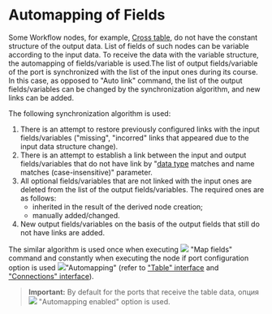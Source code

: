 # Automapping of Fields

Some Workflow nodes, for example, [Cross table](../../processors/transformation/cross-table.md), do not have the constant structure of the output data. List of fields of such nodes can be variable according to the input data. To receive the data with the variable structure, the automapping of fields/variable is used.The list of output fields/variable of the port is synchronized with the list of the input ones during its course. In this case, as opposed to "Auto link" command, the list of the output fields/variables can be changed by the synchronization algorithm, and new links can be added.

The following synchronization algorithm is used:

1. There is an attempt to restore previously configured links with the input fields/variables ("missing", "incorred" links that appeared due to the input data structure change).
2. There is an attempt to establish a link between the input and output fields/variables that do not have link by "[data type](../../data/datatype.md) matches and name matches (case-insensitive)" parameter.
3. All optional fields/variables that are not linked with the input ones are deleted from the list of the output fields/variables. The required ones are as follows:
   * inherited in the result of the derived node creation;
   * manually added/changed.
4. New output fields/variables on the basis of the output fields that still do not have links are added.

The similar algorithm is used once when executing
![](../../images/icons/toolbar-controls/sync-columns_default.svg)
"Map fields" command and constantly when executing the node if port configuration option is used
![](../../images/icons/toolbar-controls/auto-sync-columns_default.svg)"Automapping"
(refer to ["Table" interface](./interface-table.md)
and ["Connections" interface](./interface-relations.md)).

> **Important:** By default for the ports that receive the table data, опция ![](../../images/icons/toolbar-controls/auto-sync-columns_default.svg) "Automapping enabled" option is used.
